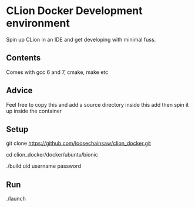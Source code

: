 # CLion Docker Development environment
Spin up CLion in an IDE and get developing with minimal fuss.

## Contents
Comes with gcc 6 and 7, cmake, make etc 

## Advice
Feel free to copy this and add a source directory inside this add then spin it up inside the container

## Setup
git clone https://github.com/loosechainsaw/clion_docker.git 

cd clion_docker/docker/ubuntu/bionic

./build uid username password 


## Run
./launch


